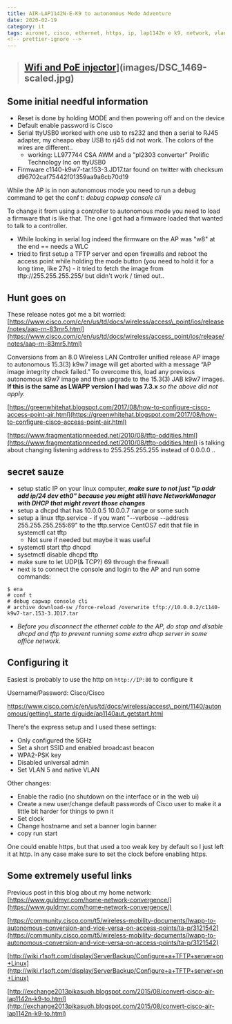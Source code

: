 ```yaml
---
title: AIR-LAP1142N-E-K9 to autonomous Mode Adventure
date: 2020-02-19
category: it
tags: aironet, cisco, ethernet, https, ip, lap1142n e k9, network, vlan, wifi, wlan
<!-- prettier-ignore -->
---
```


> ## [Wifi and PoE injector](images/DSC_1469-300x225.jpg)](images/DSC_1469-scaled.jpg)

## Some initial needful information

- Reset is done by holding MODE and then powering off and on the device
- Default enable password is Cisco
- Serial ttyUSB0 worked with one usb to rs232 and then a serial to RJ45 adapter, my cheapo ebay USB to rj45 did not work. The colors of the wires are different..
  - working: LL977744 CSA AWM and a "pl2303 converter" Prolific Technology Inc on ttyUSB0
- Firmware c1140-k9w7-tar.153-3.JD17.tar found on twitter with checksum d96702caf75442f01359aa9a6cb70d19

While the AP is in non autonomous mode you need to run a debug command to get the conf t: _debug capwap console cli_

To change it from using a controller to autonomous mode you need to load a firmware that is like that. The one I got had a firmware loaded that wanted to talk to a controller.

- While looking in serial log indeed the firmware on the AP was "w8" at the end == needs a WLC
- tried to first setup a TFTP server and open firewalls and reboot the access point while holding the mode button (you need to hold it for a long time, like 27s) - it tried to fetch the image from tftp://255.255.255.255/ but didn't work / timed out..

## Hunt goes on

These release notes got me a bit worried: [https://www.cisco.com/c/en/us/td/docs/wireless/access\_point/ios/release/notes/aap-rn-83mr5.html](https://www.cisco.com/c/en/us/td/docs/wireless/access_point/ios/release/notes/aap-rn-83mr5.html)

Conversions from an 8.0 Wireless LAN Controller unified release AP image to autonomous 15.3(3) k9w7 image will get aborted with a message “AP image integrity check failed.” To overcome this, load any previous autonomous k9w7 image and then upgrade to the 15.3(3) JAB k9w7 images. **If this is the same as LWAPP version I had was 7.3.x** _so the above did not apply._

[https://greenwhitehat.blogspot.com/2017/08/how-to-configure-cisco-access-point-air.html](https://greenwhitehat.blogspot.com/2017/08/how-to-configure-cisco-access-point-air.html)

[https://www.fragmentationneeded.net/2010/08/tftp-oddities.html](https://www.fragmentationneeded.net/2010/08/tftp-oddities.html) is talking about changing listening address to 255.255.255.255 instead of 0.0.0.0 ..

## secret sauze

- setup static IP on your linux computer, **_make sure to not just "ip addr add ip/24 dev eth0" because you might still have NetworkManager with DHCP that might revert those changes_**
- setup a dhcpd that has 10.0.0.5 10.0.0.7 range or some such
- setup a linux tftp.service - if you want "--verbose --address 255.255.255.255:69" to the tftp.service CentOS7 edit that file in systemctl cat tftp
  - Not sure if needed but maybe it was useful
- systemctl start tftp dhcpd
- sysetmctl disable dhcpd tftp
- make sure to let UDP(& TCP?) 69 through the firewall
- next is to connect the console and login to the AP and run some commands:

```text
$ ena
# conf t
# debug capwap console cli
# archive download-sw /force-reload /overwrite tftp://10.0.0.2/c1140-k9w7-tar.153-3.JD17.tar
```

- _Before you disconnect the ethernet cable to the AP, do stop and disable dhcpd and tftp to prevent running some extra dhcp server in some office network._

## Configuring it

Easiest is probably to use the http on `http://IP:80` to configure it

Username/Password: Cisco/Cisco

[https://www.cisco.com/c/en/us/td/docs/wireless/access\_point/1140/autonomous/getting\_starte d/guide/ap1140aut\_getstart.html](https://www.cisco.com/c/en/us/td/docs/wireless/access_point/1140/autonomous/getting_started/guide/ap1140aut_getstart.html)

There's the express setup and I used these settings:

- Only configured the 5GHz
- Set a short SSID and enabled broadcast beacon
- WPA2-PSK key
- Disabled universal admin
- Set VLAN 5 and native VLAN

Other changes:

- Enable the radio (no shutdown on the interface or in the web ui)
- Create a new user/change default passwords of Cisco user to make it a little bit harder for things to pwn it
- Set clock
- Change hostname and set a banner login banner
- copy run start

One could enable https, but that used a too weak key by default so I just left it at http. In any case make sure to set the clock before enabling https.

## Some extremely useful links

Previous post in this blog about my home network: [https://www.guldmyr.com/home-network-convergence/](https://www.guldmyr.com/home-network-convergence/)

[https://community.cisco.com/t5/wireless-mobility-documents/lwapp-to-autonomous-conversion-and-vice-versa-on-access-points/ta-p/3121542](https://community.cisco.com/t5/wireless-mobility-documents/lwapp-to-autonomous-conversion-and-vice-versa-on-access-points/ta-p/3121542)

[http://wiki.r1soft.com/display/ServerBackup/Configure+a+TFTP+server+on+Linux](http://wiki.r1soft.com/display/ServerBackup/Configure+a+TFTP+server+on+Linux)

[http://exchange2013pikasuoh.blogspot.com/2015/08/convert-cisco-air-lap1142n-k9-to.html](http://exchange2013pikasuoh.blogspot.com/2015/08/convert-cisco-air-lap1142n-k9-to.html)
